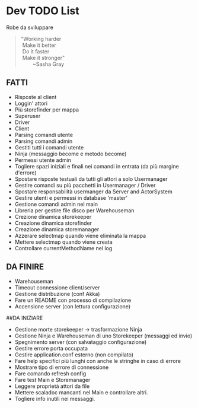# Dev TODO List
Robe da sviluppare

>"Working harder  
>&nbsp;Make it better  
>&nbsp;Do it faster  
>&nbsp;Make it stronger"   
>&nbsp;&nbsp;&nbsp;&nbsp;&nbsp;&nbsp;&nbsp;&nbsp;~Sasha Gray

## FATTI
* Risposte al client
* Loggin' attori
* Più storefinder per mappa
* Superuser
* Driver
* Client
* Parsing comandi utente
* Parsing comandi admin
* Gestiti tutti i comandi utente
* Ninja (messaggio become e metodo become)
* Permessi utente admin
* Togliere spazi iniziali e finali nei comandi in entrata (da più margine d'errore)
* Spostare risposte testuali da tutti gli attori a solo Usermanager
* Gestire comandi su più pacchetti in Usermanager / Driver
* Spostare responsabilità usermanger da Server and ActorSystem
* Gestire utenti e permessi in database 'master'
* Gestione comandi admin nel main
* Libreria per gestire file disco per Warehouseman
* Crezione dinamica storekeeper
* Creazione dinamica storefinder
* Creazione dinamica storemanager
* Azzerare selectmap quando viene eliminata la mappa
* Mettere selectmap quando viene creata
* Controllare currentMethodName nel log

## DA FINIRE

* Warehouseman
* Timeout connessione client/server
* Gestione distribuzione (conf Akka)
* Fare un README con processo di compilazione
* Accensione server (con lettura configurazione)

##DA INIZIARE
* Gestione morte storekeeper -> trasformazione Ninja
* Gestione Ninja e Warehouseman di uno Storekeeper (messaggi ed invio)
* Spegnimento server (con salvataggio configurazione)
* Gestire errore porta occupata
* Gestire application.conf esterno (non compilato)
* Fare help specifici più lunghi con anche le stringhe in caso di errore
* Mostrare tipo di errore di connessione
* Fare comando refresh config
* Fare test Main e Storemanager
* Leggere proprietà attori da file
* Mettere scaladoc mancanti nel Main e controllare altri.
* Togliere info inutili nei messaggi.
